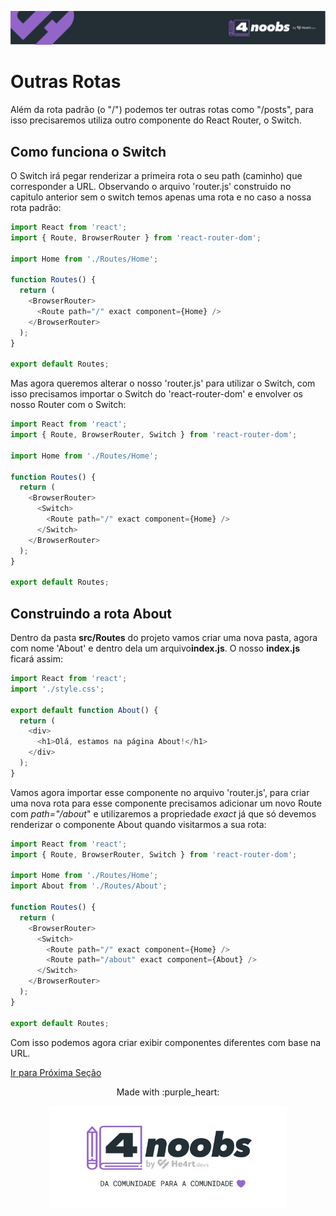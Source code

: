 <p align="center">
  <a href="https://github.com/he4rt/4noobs" target="_blank">
    <img src="../../assets/global/header-4noobs.svg">
  </a>
</p>

# Outras Rotas

Além da rota padrão (o "/") podemos ter outras rotas como  "/posts", para isso precisaremos utiliza outro componente do React Router, o Switch.

## Como funciona o Switch

O Switch irá pegar renderizar a primeira rota o seu path (caminho) que corresponder a URL. Observando o arquivo 'router.js' construido no capitulo anterior sem o switch temos apenas uma rota e no caso a nossa rota padrão:

```js
import React from 'react';
import { Route, BrowserRouter } from 'react-router-dom';

import Home from './Routes/Home';

function Routes() {
  return (
    <BrowserRouter>
      <Route path="/" exact component={Home} />
    </BrowserRouter>
  );
}

export default Routes;
```

Mas agora queremos alterar o nosso 'router.js' para utilizar o Switch, com isso precisamos importar o Switch do 'react-router-dom' e envolver os nosso Router com o Switch:

```js
import React from 'react';
import { Route, BrowserRouter, Switch } from 'react-router-dom';

import Home from './Routes/Home';

function Routes() {
  return (
    <BrowserRouter>
      <Switch>
        <Route path="/" exact component={Home} />
      </Switch>
    </BrowserRouter>
  );
}

export default Routes;
```

## Construindo a rota About

Dentro da pasta **src/Routes** do projeto vamos criar uma nova pasta, agora com nome 'About' e dentro dela um arquivo**index.js**. O nosso **index.js** ficará assim:

```js
import React from 'react';
import './style.css';

export default function About() {
  return (
    <div>
      <h1>Olá, estamos na página About!</h1>
    </div>
  );
}
```

Vamos agora importar esse componente no arquivo 'router.js', para criar uma nova rota para esse componente precisamos adicionar um novo Route com *path="/about*" e utilizaremos a propriedade *exact* já que só devemos renderizar o componente About quando visitarmos a sua rota:

```js
import React from 'react';
import { Route, BrowserRouter, Switch } from 'react-router-dom';

import Home from './Routes/Home';
import About from './Routes/About';

function Routes() {
  return (
    <BrowserRouter>
      <Switch>
        <Route path="/" exact component={Home} />
        <Route path="/about" exact component={About} />
      </Switch>
    </BrowserRouter>
  );
}

export default Routes;
```

Com isso podemos agora criar exibir componentes diferentes com base na URL.

[Ir para Próxima Seção](../Cliente%20REST/1-Fetch.md)

<p align="center">Made with :purple_heart:</p>

<p align="center">
  <a href="https://github.com/he4rt/4noobs" target="_blank">
    <img src="../../assets/global/footer-4noobs.svg" width="380">
  </a>
</p>

